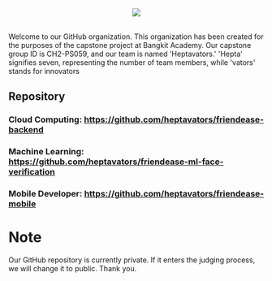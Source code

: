 <div align="center">
<img src="https://i.pinimg.com/originals/66/1b/2a/661b2a417570e9dbb7878ed2844ab124.gif" >  
</div>

<br>



Welcome to our GitHub organization. This organization has been created for the purposes of the capstone project at Bangkit Academy. Our capstone group ID is CH2-PS059, and our team is named 'Heptavators.' 'Hepta' signifies seven, representing the number of team members, while 'vators' stands for innovators

## Repository
### Cloud Computing: https://github.com/heptavators/friendease-backend
### Machine Learning: https://github.com/heptavators/friendease-ml-face-verification
### Mobile Developer: https://github.com/heptavators/friendease-mobile

# Note
Our GitHub repository is currently private. If it enters the judging process, we will change it to public. Thank you.
